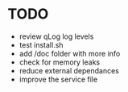 # TODO

- review qLog log levels
- test install.sh
- add /doc folder with more info
- check for memory leaks
- reduce external dependances
- improve the service file
